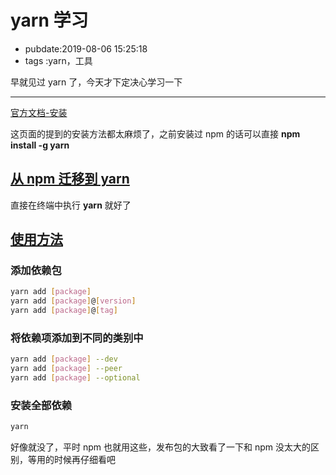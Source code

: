 # yarn 学习

- pubdate:2019-08-06 15:25:18
- tags :yarn，工具

早就见过 yarn 了，今天才下定决心学习一下

---

[官方文档-安装](https://yarn.bootcss.com/docs/install/#windows-stable)

这页面的提到的安装方法都太麻烦了，之前安装过 npm 的话可以直接 **npm install -g yarn**

## [从 npm 迁移到 yarn](https://yarnpkg.com/lang/zh-hans/docs/migrating-from-npm/)

直接在终端中执行 **yarn** 就好了

## [使用方法](https://yarn.bootcss.com/docs/usage/)

### 添加依赖包

```bash
yarn add [package]
yarn add [package]@[version]
yarn add [package]@[tag]
```

### 将依赖项添加到不同的类别中

```bash
yarn add [package] --dev
yarn add [package] --peer
yarn add [package] --optional
```

### 安装全部依赖

```bash
yarn
```

好像就没了，平时 npm 也就用这些，发布包的大致看了一下和 npm 没太大的区别，等用的时候再仔细看吧
